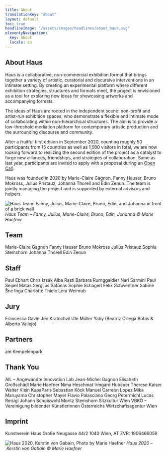 ```yaml
---
title: About
translationKey: "about"
layout: default
toc: true
headlineImage: "/assets/images/headlines/about_haus.svg"
eleventyNavigation:
  key: About
  locale: en
---
```


## About Haus

Haus is a collaborative, non-commercial exhibition format that brings together a variety of artistic, curatorial and discursive interventions in an intimate setting. By creating an experimental platform where different exhibition strategies, structures and formats meet, the project is envisioned as a tool for exploring new ideas for showcasing artworks and accompanying formats.

The ideas of Haus are rooted in the independent scene: non-profit and artist-run exhibition spaces, who demonstrate a flexible and intimate mode of collaborating within non-hierarchical structures. The aim is to provide a low-threshold mediation platform for contemporary artistic production and the surrounding discourse and community.

After a fruitful first edition in September 2020, counting roughly 50 participants from 15 countries as well as 1,000 visitors in total, we are now looking forward to realizing the second edition of the project as a catalyst to forge new alliances, friendships, and strategies of collaboration. Same as last year, participants are invited to apply with a proposal during an <a href="open-call">Open Call</a>. 

Haus was founded in 2020 by Marie-Claire Gagnon, Fanny Hauser, Bruno Mokross, Julius Pristauz, Johanna Thorell and Edin Zenun. The team is jointly managing the project and is supported by external advisors and helpers.

![Haus Team: Fanny, Julius, Marie-Claire, Bruno, Edin, and Johanna in front of a brick wall](/assets/images/HAUS2021_MarieHaefner_web_01.jpg)
*Haus Team – Fanny, Julius, Marie-Claire, Bruno, Edin, Johanna &copy; Marie Haefner*

## Team

Marie-Claire Gagnon
Fanny Hauser
Bruno Mokross
Julius Pristauz
Sophia Stemshorn
Johanna Thorell
Edin Zenun

## Staff

Paul Ebhart
Chris Izsák
Alba Rastl
Barbara Rurnggaldier
Nari Sarmini
Paul Seipel
Matas Sergijus Šatūnas
Sophie Schagerl
Felix Schwentner
Sabīne Šnē
Inga Charlotte Thiele
Lera Weinrub

## Jury

Francesca Gavin
Jen Kratochvil
Ute Müller
Yaby (Beatriz Ortega Botas & Alberto Vallejo)

## Partners

am Kempelenpark

## Thank You

AIL – Angewandte Innovation Lab
Jean-Michel Gagnon
Elisabeth Großschädl
Marie Haefner
Nima Heschmat
Irmgard Hubauer
Therese Kaiser
Walter Klein
KupaParis
Sebastian Köck
Manuel Carreon Lopez
Mika Maruyama
Christopher Mayer
Flavio Palasciano
Georg Petermichl
Lucas Reisigl
Johann Schoiswohl
Moritz Stemshorn
Sitzkultur Wien
VBKÖ – Vereinigung bildender Künstlerinnen Österreichs
Wirtschaftsagentur Wien

## Imprint

Kunstverein Haus
Große Neugasse 44/2
1040 Wien, AT
ZVR: 1906466059

![Haus 2020, Kerstin von Gabain, Photo by Marie Haefner](/assets/images/haus_2020_kerstin_marie.jpg)
*Haus 2020 – Kerstin von Gabain &copy; Marie Haefner*
